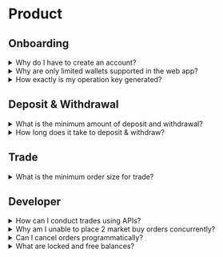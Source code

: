# Product

## Onboarding

<details>

<summary>Why do I have to create an account?</summary>

In DeltaDeFi, users conduct their trading on their trading accounts, which are derived from the users' wallet addresses. Therefore, the first step interacting with DeltaDeFi is indeed creating an account.

This step is indeed identical to how you interact with other Cardano DApps, where you try to connect your wallet.

</details>

<details>

<summary>Why are only limited wallets supported in the web app?</summary>

To protect users from signing malicious transactions, fellow Cardano wallets would try resolving inputs from the Cardano blockchain to display the entire transaction information to users at the time of signing. However, since DeltaDeFi conducts trades in Hydra, an L2 network, most wallets fail to resolve inputs from L1 and decide to block the transactions from being signed by users.&#x20;

Therefore, when placing trade through the web app, we can only support wallets that do not enforce the full resolution of inputs or have dedicated support for the Hydra network. Since Hydra is a relatively new technology, relatively few wallets do have the support in place and causing limited wallet support.

</details>

<details>

<summary>How exactly is my operation key generated?</summary>

All the users' operation key is generated using [Mesh SDK](https://meshjs.dev/apis/wallets/meshwallet#generateWallet), and then encrypted by the AES-GCM algorithm with an initialization vector size of 12 ([implementation](https://github.com/MeshJS/web3-sdk/blob/main/src/functions/crypto/encryption.ts#L4)). Then, in several programming languages, we have the equivalent decryption logic in:

* Typescript - [Mesh web3-sdk](https://github.com/MeshJS/web3-sdk/blob/main/src/functions/crypto/encryption.ts#L53)
* Rust - [whisky](https://github.com/sidan-lab/whisky/blob/master/packages/whisky-wallet/src/encryption/cipher.rs#L53)
* Golang - [rum](https://github.com/sidan-lab/rum/blob/main/cipher.go#L67)
* Python - [gin](https://github.com/sidan-lab/gin/blob/main/src/sidan_gin/encryption/cipher.py#L71)

Everything's open source and verifiable.

</details>

## Deposit & Withdrawal

<details>

<summary>What is the minimum amount of deposit and withdrawal?</summary>

Adhering to the Cardano blockchain protocol parameter, we enforced a minimum deposit and withdrawal of 2 ADA per transaction to ensure the minUTxO requirement is fulfilled.

</details>

<details>

<summary>How long does it take to deposit &#x26; withdraw?</summary>

Since all trading activities happen in Hydra, all deposit proceed has to be committed into Hydra before trading. Likewise, all the tradable value withdrawal has to be decommitted from Hydra back to Cardano L1.

Therefore, after you have placed the instruction to perform a deposit or withdrawal, the instructions are only fully performed when we close and re-open the active Hydra Head, which we call a "Hydra cycle". In future, when incremental commit and decommit mature, we can add deposit and withdrawal intervals between each Hydra cycle.

We are constantly accessing the optimal cycle length, which is currently a wide range like 30 minutes to 12 hours. Please refer to the application for the latest workflow.

</details>

## Trade

<details>

<summary>What is the minimum order size for trade?</summary>

DeltaDeFi technically supports all sizes of trading, as little as 0.1 ADA. However, we have imposed a minimum size of **5 ADA equivalent** as the minimum order size (unless particularly specified) to prevent spamming.

</details>



## Developer

<details>

<summary>How can I conduct trades using APIs?</summary>

Conducting trades with APIs is identical to placing orders on the website. For supported programming languages, you can directly use our official SDKs. For other languages, we also have open API specifications.

The only differences between using the web app and APIs to place orders are:

1. You have to load your wallet in the code base to conduct transaction signing.
2. It is possible to submit an order request through APIs with an incorrect payload, and the server will return errors accordingly (like missing price for limit order).

For details, please check out our developer documentation.

</details>

<details>

<summary>Why am I unable to place 2 market buy orders concurrently?</summary>

When conducting a market order, some value has to be locked up to prevent overspending the account balance. While we get a precise number of value to lock up for sell orders, which equals the order size, the value for buy market orders cannot be pre-determined since it is only finalized at the time of filling.

Therefore, particularly for market buy orders without maximum slippage configuration, within the moment after orders are placed and before matching, we will hold up entire balance for the selling token, which lead to concurrent buy market orders without maximum slippage failing. In that case, only the first order can be processed successfully and the rest would receive an error of insufficient balance.

If you need to optimize concurrent orders for your trading strategy, we recommend to simply use limit order or configure maximum slippage for your market order to have a more fine-grained control on your assets' availability.

</details>

<details>

<summary>Can I cancel orders programmatically?</summary>

Yes, it is the same as placing trades.

</details>

<details>

<summary>What are locked and free balances?</summary>

_**Free**_

This is the balance available to trade or to withdraw.

_**Locked**_

This is the balance that is in transition states, which are not available for trade or withdrawal. It represents all the statuses below:

1. Deposit in progress
2. Withdrawal in progress

3) Balance held up by active orders (e.g. limit orders on book)

</details>



